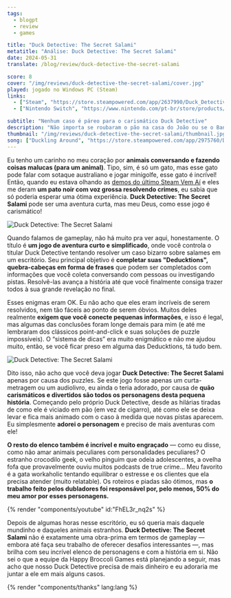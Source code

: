 ```yaml
---
tags:
  - blogpt
  - review
  - games

title: "Duck Detective: The Secret Salami"
metatitle: "Análise: Duck Detective: The Secret Salami"
date: 2024-05-31
translate: /blog/review/duck-detective-the-secret-salami

score: 8
cover: "/img/reviews/duck-detective-the-secret-salami/cover.jpg"
played: jogado no Windows PC (Steam)
links:
  - ["Steam", "https://store.steampowered.com/app/2637990/Duck_Detective_The_Secret_Salami/?curator_clanid=44763507"]
  - ["Nintendo Switch", "https://www.nintendo.com/pt-br/store/products/duck-detective-the-secret-salami-switch/"]

subtitle: "Nenhum caso é páreo para o carismático Duck Detective"
description: "Não importa se roubaram o pão na casa do João ou se o Bandido do Salame está a solta: nenhum caso é páreo para o carismático Duck Detective!"
thumbnail: "/img/reviews/duck-detective-the-secret-salami/thumbnail.jpg"
song: ["Duckling Around", "https://store.steampowered.com/app/2975760/Duck_Detective_The_Secret_Salami_Soundtrack/"]
---
```


Eu tenho um carinho no meu coração por **animais conversando e fazendo coisas malucas (para um animal)**. Tipo, sim, é só um gato, mas esse gato pode falar com sotaque australiano e jogar minigolfe, esse gato é incrível! Então, quando eu estava olhando as [demos do último Steam Vem Aí](/pt/blog/steam-vem-ai-fevereiro-2024) e eles me deram **um pato noir com voz grossa resolvendo crimes**, eu sabia que só poderia esperar uma ótima experiência. **Duck Detective: The Secret Salami** pode ser uma aventura curta, mas meu Deus, como esse jogo é carismático!

![Duck Detective: The Secret Salami](/img/reviews/duck-detective-the-secret-salami/puzzle.jpg)

Quando falamos de gameplay, não há muito pra ver aqui, honestamente. O título é **um jogo de aventura curto e simplificado**, onde você controla o titular Duck Detective tentando resolver um caso bizarro sobre salames em um escritório. Seu principal objetivo é **completar suas "Deducktions", quebra-cabeças em forma de frases** que podem ser completados com informações que você coleta conversando com pessoas ou investigando pistas. Resolvê-las avança a história até que você finalmente consiga trazer todos à sua grande revelação no final.

Esses enigmas eram OK. Eu não acho que eles eram incríveis de serem resolvidos, nem tão fáceis ao ponto de serem óbvios. Muitos deles realmente **exigem que você conecte pequenas informações**, e isso é legal, mas algumas das conclusões foram longe demais para mim (e até me lembraram dos clássicos point-and-click e suas soluções de puzzle impossíveis). O “sistema de dicas” era muito enigmático e não me ajudou muito, então, se você ficar preso em alguma das Deducktions, tá tudo bem.

![Duck Detective: The Secret Salami](/img/reviews/duck-detective-the-secret-salami/kitchen.jpg)

Dito isso, não acho que você deva jogar **Duck Detective: The Secret Salami** apenas por causa dos puzzles. Se este jogo fosse apenas um curta-metragem ou um audiolivro, eu ainda o teria adorado, por causa de **quão carismáticos e divertidos são todos os personagens desta pequena história**. Começando pelo próprio Duck Detective, desde as hilárias tiradas de como ele é viciado em pão (em vez de cigarro), até como ele se deixa levar e fica mais animado com o caso à medida que novas pistas aparecem. Eu simplesmente **adorei o personagem** e preciso de mais aventuras com ele!

**O resto do elenco também é incrível e muito engraçado** — como eu disse, como não amar animais peculiares com personalidades peculiares? O estranho crocodilo geek, o velho pinguim que odeia adolescentes, a ovelha fofa que provavelmente ouviu muitos podcasts de true crime... Meu favorito é a gata workaholic tentando equilibrar o estresse e os clientes que ela precisa atender (muito relatable). Os roteiros e piadas são ótimos, mas **o trabalho feito pelos dubladores foi responsável por, pelo menos, 50% do meu amor por esses personagens.**

{% render "components/youtube" id:"FhEL3r_nq2s" %}

Depois de algumas horas nesse escritório, eu só queria mais daquele mundinho e daqueles animais estranhos. **Duck Detective: The Secret Salami** não é exatamente uma obra-prima em termos de gameplay — embora até faça seu trabalho de oferecer desafios interessantes —, mas brilha com seu incrível elenco de personagens e com a história em si. Não sei o que a equipe da Happy Broccoli Games está planejando a seguir, mas acho que nosso Duck Detective precisa de mais dinheiro e eu adoraria me juntar a ele em mais alguns casos.

{% render "components/thanks" lang:lang %}